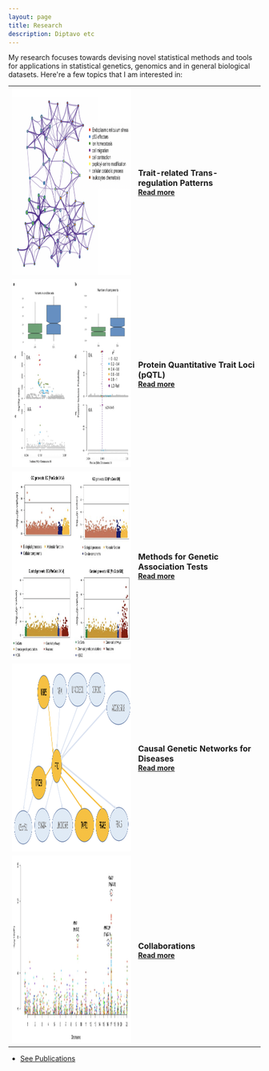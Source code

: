 ```yaml
---
layout: page
title: Research
description: Diptavo etc
---
```


My research focuses towards devising novel statistical methods and tools for applications in statistical genetics, genomics and in general biological datasets. Here're a few topics that I am interested in: 

<table class="wide">

<tr>
  <td class="left">
      <a href="publpics/scca.html">
        <img src="publpics/trans.png" width="375" height="375" alt="trans-eQTL" title="trans-eQTL"/>
    </a>
  </td>
  <td class="right">
  <font size="3.5" >
 <b> Trait-related Trans-regulation Patterns</b> <br>
 </font>
 <a href="publpics/scca.html"> <b>Read more</b></a>
  </td>
 </tr>



<tr>
  <td class="left">
      <a href="publpics/pqtl.html">
        <img src="publpics/fineMap.png" width="375" height="375" alt="pQTL" title="pQTL"/>
    </a>
  </td>
  <td class="right">
  <font size="3.5" >
 <b> Protein Quantitative Trait Loci (pQTL)</b> <br>
 </font>
 <a href="publpics/pqtl.html"> <b>Read more</b></a>
  </td>
 </tr>
 



<tr>
     <td class="left">
         <a href="publpics/scca.html">
        <img src="publpics/GAUSS.png" width="375" height="375" alt="GAUSS" title="Genetic association tests"/>
    </a>
  </td>
  <td class="right">
    <font size="3.5" >
 	<b> Methods for Genetic Association Tests </b> <br>
	</font>
 	<a href="publpics/scca.html"> <b>Read more</b></a>
   </td>
</tr>


 <tr>
  <td class="left">
      <a href="publpics/scca.html">
        <img src="publpics/causal.png" width="375" height="375" alt="causal networks" title="causal networks"/>
    </a>
  </td>
  <td class="right">
  <font size="3.5" >
 <b> Causal Genetic Networks for Diseases</b> <br>
 </font>
 <a href="publpics/scca.html"> <b>Read more</b></a>
  </td>
 </tr>


<tr>
  <td class="left">
      <a href="publpics/scca.html">
        <img src="publpics/collab.png" width="375" height="375" alt="collab" title="collab"/>
    </a>
  </td>
  <td class="right">
  <font size="3.5" >
 <b> Collaborations</b> <br>
 </font>
 <a href="publpics/scca.html"> <b>Read more</b></a>
  </td>
 </tr>

 
</table>

<div class="navbar">
  <div class="navbar-inner">
      <ul class="nav">
          <li><a href="https://diptavo.github.io/pages/pubs.html">See Publications</a></li>
      </ul>
  </div>
</div>



